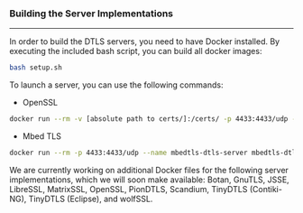 ### Building the Server Implementations

---

In order to build the DTLS servers, you need to have Docker installed. By executing the included bash script, you can build all docker images:
```bash
bash setup.sh
```

To launch a server, you can use the following commands:

- OpenSSL
```bash
docker run --rm -v [absolute path to certs/]:/certs/ -p 4433:4433/udp --name openssl-dtls-server openssl-dtls-server -key /certs/private_key.pem -cert /certs/certificate.pem -accept 4433 -dtls
```

- Mbed TLS
```bash
docker run --rm -p 4433:4433/udp --name mbedtls-dtls-server mbedtls-dtls-server server_port=4433 dtls=1
```

We are currently working on additional Docker files for the following server implementations, which we will soon make available: 
Botan, GnuTLS, JSSE, LibreSSL, MatrixSSL, OpenSSL, PionDTLS, Scandium, TinyDTLS (Contiki-NG), TinyDTLS (Eclipse), and wolfSSL.
